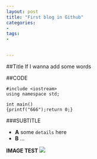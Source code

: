 ```yaml
---
layout: post
title: "First blog in Github"
categories:
- 
tags:
- 


---
```

##Title
If I wanna add some words

##CODE

```
#include <iostream>
using namespace std;

int main()
{printf("666");return 0;}
```

###SUBTITLE
- **A**
some `details` here
- **B**
...

**IMAGE TEST**
![](liamql.github.io/pic/img.jpg)